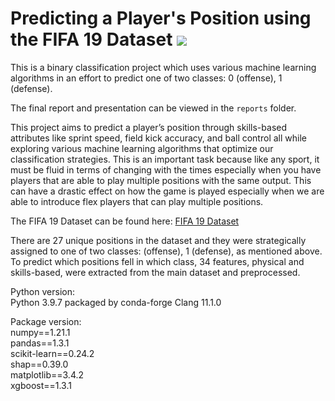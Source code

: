 # Predicting a Player's Position using the FIFA 19 Dataset  ![](https://img.shields.io/badge/python-3.9+-pink.svg)

This is a binary classification project which uses various machine learning algorithms in an effort to predict one of two classes: 0 (offense), 1 (defense). 


The final report and presentation can be viewed in the `reports` folder.  


This project aims to predict a player’s position through skills-based attributes like sprint speed, field kick accuracy, and ball control all while exploring various machine learning algorithms that optimize our classification strategies. This is an important task because like any sport, it must be fluid in terms of changing with the times especially when you have players that are able to play multiple positions with the same output. This can have a drastic effect on how the game is played especially when we are able to introduce flex players that can play multiple positions.


The FIFA 19 Dataset can be found here: [FIFA 19 Dataset](https://www.kaggle.com/karangadiya/fifa19)


There are 27 unique positions in the dataset and they were strategically assigned to one of two classes:  (offense), 1 (defense), as mentioned above. To predict which positions fell in which class, 34 features, physical and skills-based, were extracted from the main dataset and preprocessed. 

  


Python version:   
Python 3.9.7
packaged by conda-forge Clang 11.1.0


Package version:  
numpy==1.21.1  
pandas==1.3.1  
scikit-learn==0.24.2  
shap==0.39.0  
matplotlib==3.4.2  
xgboost==1.3.1   
